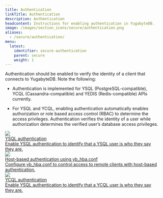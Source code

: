 ```yaml
---
title: Authentication
linkTitle: Authentication
description: Authentication
headcontent: Instructions for enabling authentication in YugabyteDB.
image: /images/section_icons/secure/authentication.png
aliases:
  - /secure/authentication/
menu:
  latest:
    identifier: secure-authentication
    parent: secure
    weight: 1
---
```


Authentication should be enabled to verify the identity of a client that connects to YugabyteDB. Note the following:

- Authentication is implemented for YSQL (PostgreSQL-compatible), YCQL (Cassandra-compatible) and YEDIS (Redis-compatible) APIs currently.

- For YSQL and YCQL, enabling authentication automatically enables authorization or role based access control (RBAC) to determine the access privileges. Authentication verifies the identity of a user while authorization determines the verified user’s database access privileges.

<div class="row">
  <div class="col-12 col-md-6 col-lg-12 col-xl-6">
    <a class="section-link icon-offset" href="ysql-authentication/">
      <div class="head">
        <img class="icon" src="/images/section_icons/secure/authentication.png" aria-hidden="true" />
        <div class="title">YSQL authentication</div>
      </div>
      <div class="body">
          Enable YSQL authentication to identify that a YSQL user is who they say they are.
      </div>
    </a>
  </div>
  <div class="col-12 col-md-6 col-lg-12 col-xl-6">
    <a class="section-link icon-offset" href="ycql-authentication/">
      <div class="head">
        <img class="icon" src="/images/section_icons/secure/authentication.png" aria-hidden="true" />
        <div class="title">Host-based authentication using yb_hba.conf</div>
      </div>
      <div class="body">
          Configure yb_hba.conf to control access to remote clients with host-based authentication.
      </div>
    </a>
  </div>
  <div class="col-12 col-md-6 col-lg-12 col-xl-6">
    <a class="section-link icon-offset" href="ycql-authentication/">
      <div class="head">
        <img class="icon" src="/images/section_icons/secure/authentication.png" aria-hidden="true" />
        <div class="title">YCQL authentication</div>
      </div>
      <div class="body">
          Enable YSQL authentication to identify that a YCQL user is who they say they are.
      </div>
    </a>
  </div>
</div>
